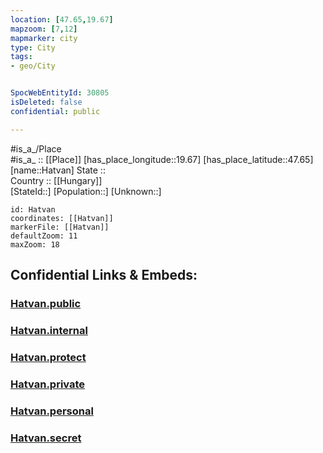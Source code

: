 ```yaml
---
location: [47.65,19.67] 
mapzoom: [7,12] 
mapmarker: city 
type: City
tags:
- geo/City


SpocWebEntityId: 30805
isDeleted: false
confidential: public

---
```

#is_a_/Place  
#is_a_ :: [[Place]] 
[has_place_longitude::19.67] 
[has_place_latitude::47.65] 
[name::Hatvan] 
State ::  
Country :: [[Hungary]]  
[StateId::] 
[Population::] 
[Unknown::] 


```leaflet
id: Hatvan
coordinates: [[Hatvan]] 
markerFile: [[Hatvan]] 
defaultZoom: 11 
maxZoom: 18
```


## Confidential Links & Embeds: 

### [Hatvan.public](/_public/\Earth\Continent\Europe\Europe~East\Hungary\Counties~Hungary\Heves\CityHatvan.public.md) 

### [Hatvan.internal](/_internal/\Earth\Continent\Europe\Europe~East\Hungary\Counties~Hungary\Heves\CityHatvan.internal.md) 

### [Hatvan.protect](/_protect/\Earth\Continent\Europe\Europe~East\Hungary\Counties~Hungary\Heves\CityHatvan.protect.md) 

### [Hatvan.private](/_private/\Earth\Continent\Europe\Europe~East\Hungary\Counties~Hungary\Heves\CityHatvan.private.md) 

### [Hatvan.personal](/_personal/\Earth\Continent\Europe\Europe~East\Hungary\Counties~Hungary\Heves\CityHatvan.personal.md) 

### [Hatvan.secret](/_secret/\Earth\Continent\Europe\Europe~East\Hungary\Counties~Hungary\Heves\CityHatvan.secret.md)

